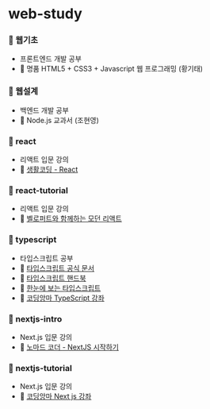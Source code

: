 # web-study

### 📁 웹기초
- 프론트엔드 개발 공부  
- 📖 명품 HTML5 + CSS3 + Javascript 웹 프로그래밍 (황기태)

### 📁 웹설계
- 백엔드 개발 공부  
- 📖 Node.js 교과서 (조현영)

### 📁 react
- 리액트 입문 강의  
- 🔗 [생활코딩 - React](https://www.inflearn.com/course/react-%EC%83%9D%ED%99%9C%EC%BD%94%EB%94%A9)

### 📁 react-tutorial
- 리액트 입문 강의
- 🔗 [벨로퍼트와 함께하는 모던 리액트](https://github.com/velopert/react-tutorial)

### 📁 typescript
- 타입스크립트 공부
- 🔗 [타입스크립트 공식 문서](https://typescript-kr.github.io/)
- 🔗 [타입스크립트 핸드북](https://joshua1988.github.io/ts/)
- 🔗 [한눈에 보는 타입스크립트](https://heropy.blog/2020/01/27/typescript/)
- 🔗 [코딩앙마 TypeScript 강좌](https://www.youtube.com/playlist?list=PLZKTXPmaJk8KhKQ_BILr1JKCJbR0EGlx0)

### 📁 nextjs-intro
- Next.js 입문 강의
- 🔗 [노마드 코더 - NextJS 시작하기](https://nomadcoders.co/nextjs-fundamentals)

### 📁 nextjs-tutorial
- Next.js 입문 강의
- 🔗 [코딩앙마 Next js 강좌](https://www.youtube.com/playlist?list=PLZKTXPmaJk8Lx3TqPlcEAzTL8zcpBz7NP)
